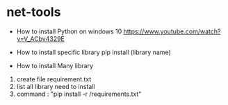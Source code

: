 # net-tools

- How to install Python on windows 10
https://www.youtube.com/watch?v=V_ACbv4329E

- How to install specific library 
pip install (library name)

- How to install Many library 
1. create file requirement.txt
2. list all library need to install
3. command : "pip install -r <path-location>/requirements.txt"
